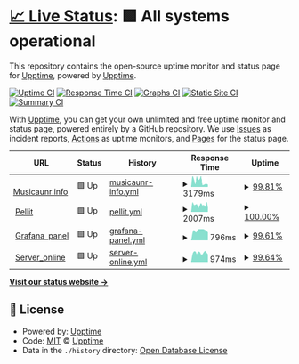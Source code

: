 # [📈 Live Status](https://demo.upptime.js.org): <!--live status--> **🟩 All systems operational**

This repository contains the open-source uptime monitor and status page for [Upptime](https://upptime.js.org), powered by [Upptime](https://github.com/upptime/upptime).

[![Uptime CI](https://github.com/pellit/control_uptime/workflows/Uptime%20CI/badge.svg)](https://github.com/pellit/control_uptime/actions?query=workflow%3A%22Uptime+CI%22)
[![Response Time CI](https://github.com/pellit/control_uptime/workflows/Response%20Time%20CI/badge.svg)](https://github.com/pellit/control_uptime/actions?query=workflow%3A%22Response+Time+CI%22)
[![Graphs CI](https://github.com/pellit/control_uptime/workflows/Graphs%20CI/badge.svg)](https://github.com/pellit/control_uptime/actions?query=workflow%3A%22Graphs+CI%22)
[![Static Site CI](https://github.com/pellit/control_uptime/workflows/Static%20Site%20CI/badge.svg)](https://github.com/pellit/control_uptime/actions?query=workflow%3A%22Static+Site+CI%22)
[![Summary CI](https://github.com/pellit/control_uptime/workflows/Summary%20CI/badge.svg)](https://github.com/pellit/control_uptime/actions?query=workflow%3A%22Summary+CI%22)

With [Upptime](https://upptime.js.org), you can get your own unlimited and free uptime monitor and status page, powered entirely by a GitHub repository. We use [Issues](https://github.com/upptime/upptime/issues) as incident reports, [Actions](https://github.com/pellit/control_uptime/actions) as uptime monitors, and [Pages](https://demo.upptime.js.org) for the status page.

<!--start: status pages-->
<!-- This summary is generated by Upptime (https://github.com/upptime/upptime) -->
<!-- Do not edit this manually, your changes will be overwritten -->
<!-- prettier-ignore -->
| URL | Status | History | Response Time | Uptime |
| --- | ------ | ------- | ------------- | ------ |
| <img alt="" src="https://favicons.githubusercontent.com/musicaunr.info" height="13"> [Musicaunr.info](https://musicaunr.info) | 🟩 Up | [musicaunr-info.yml](https://github.com/pellit/control_uptime/commits/HEAD/history/musicaunr-info.yml) | <details><summary><img alt="Response time graph" src="./graphs/musicaunr-info/response-time-week.png" height="20"> 3179ms</summary><br><a href="https://Pellit.github.io/control_uptime/history/musicaunr-info"><img alt="Response time 3034" src="https://img.shields.io/endpoint?url=https%3A%2F%2Fraw.githubusercontent.com%2Fpellit%2Fcontrol_uptime%2FHEAD%2Fapi%2Fmusicaunr-info%2Fresponse-time.json"></a><br><a href="https://Pellit.github.io/control_uptime/history/musicaunr-info"><img alt="24-hour response time 1757" src="https://img.shields.io/endpoint?url=https%3A%2F%2Fraw.githubusercontent.com%2Fpellit%2Fcontrol_uptime%2FHEAD%2Fapi%2Fmusicaunr-info%2Fresponse-time-day.json"></a><br><a href="https://Pellit.github.io/control_uptime/history/musicaunr-info"><img alt="7-day response time 3179" src="https://img.shields.io/endpoint?url=https%3A%2F%2Fraw.githubusercontent.com%2Fpellit%2Fcontrol_uptime%2FHEAD%2Fapi%2Fmusicaunr-info%2Fresponse-time-week.json"></a><br><a href="https://Pellit.github.io/control_uptime/history/musicaunr-info"><img alt="30-day response time 3034" src="https://img.shields.io/endpoint?url=https%3A%2F%2Fraw.githubusercontent.com%2Fpellit%2Fcontrol_uptime%2FHEAD%2Fapi%2Fmusicaunr-info%2Fresponse-time-month.json"></a><br><a href="https://Pellit.github.io/control_uptime/history/musicaunr-info"><img alt="1-year response time 3034" src="https://img.shields.io/endpoint?url=https%3A%2F%2Fraw.githubusercontent.com%2Fpellit%2Fcontrol_uptime%2FHEAD%2Fapi%2Fmusicaunr-info%2Fresponse-time-year.json"></a></details> | <details><summary><a href="https://Pellit.github.io/control_uptime/history/musicaunr-info">99.81%</a></summary><a href="https://Pellit.github.io/control_uptime/history/musicaunr-info"><img alt="All-time uptime 99.84%" src="https://img.shields.io/endpoint?url=https%3A%2F%2Fraw.githubusercontent.com%2Fpellit%2Fcontrol_uptime%2FHEAD%2Fapi%2Fmusicaunr-info%2Fuptime.json"></a><br><a href="https://Pellit.github.io/control_uptime/history/musicaunr-info"><img alt="24-hour uptime 98.65%" src="https://img.shields.io/endpoint?url=https%3A%2F%2Fraw.githubusercontent.com%2Fpellit%2Fcontrol_uptime%2FHEAD%2Fapi%2Fmusicaunr-info%2Fuptime-day.json"></a><br><a href="https://Pellit.github.io/control_uptime/history/musicaunr-info"><img alt="7-day uptime 99.81%" src="https://img.shields.io/endpoint?url=https%3A%2F%2Fraw.githubusercontent.com%2Fpellit%2Fcontrol_uptime%2FHEAD%2Fapi%2Fmusicaunr-info%2Fuptime-week.json"></a><br><a href="https://Pellit.github.io/control_uptime/history/musicaunr-info"><img alt="30-day uptime 99.84%" src="https://img.shields.io/endpoint?url=https%3A%2F%2Fraw.githubusercontent.com%2Fpellit%2Fcontrol_uptime%2FHEAD%2Fapi%2Fmusicaunr-info%2Fuptime-month.json"></a><br><a href="https://Pellit.github.io/control_uptime/history/musicaunr-info"><img alt="1-year uptime 99.84%" src="https://img.shields.io/endpoint?url=https%3A%2F%2Fraw.githubusercontent.com%2Fpellit%2Fcontrol_uptime%2FHEAD%2Fapi%2Fmusicaunr-info%2Fuptime-year.json"></a></details>
| <img alt="" src="https://favicons.githubusercontent.com/pellit.com.ar" height="13"> [Pellit](https://pellit.com.ar/) | 🟩 Up | [pellit.yml](https://github.com/pellit/control_uptime/commits/HEAD/history/pellit.yml) | <details><summary><img alt="Response time graph" src="./graphs/pellit/response-time-week.png" height="20"> 2007ms</summary><br><a href="https://Pellit.github.io/control_uptime/history/pellit"><img alt="Response time 2009" src="https://img.shields.io/endpoint?url=https%3A%2F%2Fraw.githubusercontent.com%2Fpellit%2Fcontrol_uptime%2FHEAD%2Fapi%2Fpellit%2Fresponse-time.json"></a><br><a href="https://Pellit.github.io/control_uptime/history/pellit"><img alt="24-hour response time 1174" src="https://img.shields.io/endpoint?url=https%3A%2F%2Fraw.githubusercontent.com%2Fpellit%2Fcontrol_uptime%2FHEAD%2Fapi%2Fpellit%2Fresponse-time-day.json"></a><br><a href="https://Pellit.github.io/control_uptime/history/pellit"><img alt="7-day response time 2007" src="https://img.shields.io/endpoint?url=https%3A%2F%2Fraw.githubusercontent.com%2Fpellit%2Fcontrol_uptime%2FHEAD%2Fapi%2Fpellit%2Fresponse-time-week.json"></a><br><a href="https://Pellit.github.io/control_uptime/history/pellit"><img alt="30-day response time 2009" src="https://img.shields.io/endpoint?url=https%3A%2F%2Fraw.githubusercontent.com%2Fpellit%2Fcontrol_uptime%2FHEAD%2Fapi%2Fpellit%2Fresponse-time-month.json"></a><br><a href="https://Pellit.github.io/control_uptime/history/pellit"><img alt="1-year response time 2009" src="https://img.shields.io/endpoint?url=https%3A%2F%2Fraw.githubusercontent.com%2Fpellit%2Fcontrol_uptime%2FHEAD%2Fapi%2Fpellit%2Fresponse-time-year.json"></a></details> | <details><summary><a href="https://Pellit.github.io/control_uptime/history/pellit">100.00%</a></summary><a href="https://Pellit.github.io/control_uptime/history/pellit"><img alt="All-time uptime 100.00%" src="https://img.shields.io/endpoint?url=https%3A%2F%2Fraw.githubusercontent.com%2Fpellit%2Fcontrol_uptime%2FHEAD%2Fapi%2Fpellit%2Fuptime.json"></a><br><a href="https://Pellit.github.io/control_uptime/history/pellit"><img alt="24-hour uptime 100.00%" src="https://img.shields.io/endpoint?url=https%3A%2F%2Fraw.githubusercontent.com%2Fpellit%2Fcontrol_uptime%2FHEAD%2Fapi%2Fpellit%2Fuptime-day.json"></a><br><a href="https://Pellit.github.io/control_uptime/history/pellit"><img alt="7-day uptime 100.00%" src="https://img.shields.io/endpoint?url=https%3A%2F%2Fraw.githubusercontent.com%2Fpellit%2Fcontrol_uptime%2FHEAD%2Fapi%2Fpellit%2Fuptime-week.json"></a><br><a href="https://Pellit.github.io/control_uptime/history/pellit"><img alt="30-day uptime 100.00%" src="https://img.shields.io/endpoint?url=https%3A%2F%2Fraw.githubusercontent.com%2Fpellit%2Fcontrol_uptime%2FHEAD%2Fapi%2Fpellit%2Fuptime-month.json"></a><br><a href="https://Pellit.github.io/control_uptime/history/pellit"><img alt="1-year uptime 100.00%" src="https://img.shields.io/endpoint?url=https%3A%2F%2Fraw.githubusercontent.com%2Fpellit%2Fcontrol_uptime%2FHEAD%2Fapi%2Fpellit%2Fuptime-year.json"></a></details>
| <img alt="" src="https://favicons.githubusercontent.com/201.253.22.2" height="13"> [Grafana_panel](http://201.253.22.2:3000/login) | 🟩 Up | [grafana-panel.yml](https://github.com/pellit/control_uptime/commits/HEAD/history/grafana-panel.yml) | <details><summary><img alt="Response time graph" src="./graphs/grafana-panel/response-time-week.png" height="20"> 796ms</summary><br><a href="https://Pellit.github.io/control_uptime/history/grafana-panel"><img alt="Response time 825" src="https://img.shields.io/endpoint?url=https%3A%2F%2Fraw.githubusercontent.com%2Fpellit%2Fcontrol_uptime%2FHEAD%2Fapi%2Fgrafana-panel%2Fresponse-time.json"></a><br><a href="https://Pellit.github.io/control_uptime/history/grafana-panel"><img alt="24-hour response time 638" src="https://img.shields.io/endpoint?url=https%3A%2F%2Fraw.githubusercontent.com%2Fpellit%2Fcontrol_uptime%2FHEAD%2Fapi%2Fgrafana-panel%2Fresponse-time-day.json"></a><br><a href="https://Pellit.github.io/control_uptime/history/grafana-panel"><img alt="7-day response time 796" src="https://img.shields.io/endpoint?url=https%3A%2F%2Fraw.githubusercontent.com%2Fpellit%2Fcontrol_uptime%2FHEAD%2Fapi%2Fgrafana-panel%2Fresponse-time-week.json"></a><br><a href="https://Pellit.github.io/control_uptime/history/grafana-panel"><img alt="30-day response time 825" src="https://img.shields.io/endpoint?url=https%3A%2F%2Fraw.githubusercontent.com%2Fpellit%2Fcontrol_uptime%2FHEAD%2Fapi%2Fgrafana-panel%2Fresponse-time-month.json"></a><br><a href="https://Pellit.github.io/control_uptime/history/grafana-panel"><img alt="1-year response time 825" src="https://img.shields.io/endpoint?url=https%3A%2F%2Fraw.githubusercontent.com%2Fpellit%2Fcontrol_uptime%2FHEAD%2Fapi%2Fgrafana-panel%2Fresponse-time-year.json"></a></details> | <details><summary><a href="https://Pellit.github.io/control_uptime/history/grafana-panel">99.61%</a></summary><a href="https://Pellit.github.io/control_uptime/history/grafana-panel"><img alt="All-time uptime 98.12%" src="https://img.shields.io/endpoint?url=https%3A%2F%2Fraw.githubusercontent.com%2Fpellit%2Fcontrol_uptime%2FHEAD%2Fapi%2Fgrafana-panel%2Fuptime.json"></a><br><a href="https://Pellit.github.io/control_uptime/history/grafana-panel"><img alt="24-hour uptime 100.00%" src="https://img.shields.io/endpoint?url=https%3A%2F%2Fraw.githubusercontent.com%2Fpellit%2Fcontrol_uptime%2FHEAD%2Fapi%2Fgrafana-panel%2Fuptime-day.json"></a><br><a href="https://Pellit.github.io/control_uptime/history/grafana-panel"><img alt="7-day uptime 99.61%" src="https://img.shields.io/endpoint?url=https%3A%2F%2Fraw.githubusercontent.com%2Fpellit%2Fcontrol_uptime%2FHEAD%2Fapi%2Fgrafana-panel%2Fuptime-week.json"></a><br><a href="https://Pellit.github.io/control_uptime/history/grafana-panel"><img alt="30-day uptime 98.12%" src="https://img.shields.io/endpoint?url=https%3A%2F%2Fraw.githubusercontent.com%2Fpellit%2Fcontrol_uptime%2FHEAD%2Fapi%2Fgrafana-panel%2Fuptime-month.json"></a><br><a href="https://Pellit.github.io/control_uptime/history/grafana-panel"><img alt="1-year uptime 98.12%" src="https://img.shields.io/endpoint?url=https%3A%2F%2Fraw.githubusercontent.com%2Fpellit%2Fcontrol_uptime%2FHEAD%2Fapi%2Fgrafana-panel%2Fuptime-year.json"></a></details>
| <img alt="" src="https://favicons.githubusercontent.com/201.253.22.2" height="13"> [Server_online](http://201.253.22.2:9999) | 🟩 Up | [server-online.yml](https://github.com/pellit/control_uptime/commits/HEAD/history/server-online.yml) | <details><summary><img alt="Response time graph" src="./graphs/server-online/response-time-week.png" height="20"> 974ms</summary><br><a href="https://Pellit.github.io/control_uptime/history/server-online"><img alt="Response time 931" src="https://img.shields.io/endpoint?url=https%3A%2F%2Fraw.githubusercontent.com%2Fpellit%2Fcontrol_uptime%2FHEAD%2Fapi%2Fserver-online%2Fresponse-time.json"></a><br><a href="https://Pellit.github.io/control_uptime/history/server-online"><img alt="24-hour response time 808" src="https://img.shields.io/endpoint?url=https%3A%2F%2Fraw.githubusercontent.com%2Fpellit%2Fcontrol_uptime%2FHEAD%2Fapi%2Fserver-online%2Fresponse-time-day.json"></a><br><a href="https://Pellit.github.io/control_uptime/history/server-online"><img alt="7-day response time 974" src="https://img.shields.io/endpoint?url=https%3A%2F%2Fraw.githubusercontent.com%2Fpellit%2Fcontrol_uptime%2FHEAD%2Fapi%2Fserver-online%2Fresponse-time-week.json"></a><br><a href="https://Pellit.github.io/control_uptime/history/server-online"><img alt="30-day response time 931" src="https://img.shields.io/endpoint?url=https%3A%2F%2Fraw.githubusercontent.com%2Fpellit%2Fcontrol_uptime%2FHEAD%2Fapi%2Fserver-online%2Fresponse-time-month.json"></a><br><a href="https://Pellit.github.io/control_uptime/history/server-online"><img alt="1-year response time 931" src="https://img.shields.io/endpoint?url=https%3A%2F%2Fraw.githubusercontent.com%2Fpellit%2Fcontrol_uptime%2FHEAD%2Fapi%2Fserver-online%2Fresponse-time-year.json"></a></details> | <details><summary><a href="https://Pellit.github.io/control_uptime/history/server-online">99.64%</a></summary><a href="https://Pellit.github.io/control_uptime/history/server-online"><img alt="All-time uptime 97.85%" src="https://img.shields.io/endpoint?url=https%3A%2F%2Fraw.githubusercontent.com%2Fpellit%2Fcontrol_uptime%2FHEAD%2Fapi%2Fserver-online%2Fuptime.json"></a><br><a href="https://Pellit.github.io/control_uptime/history/server-online"><img alt="24-hour uptime 100.00%" src="https://img.shields.io/endpoint?url=https%3A%2F%2Fraw.githubusercontent.com%2Fpellit%2Fcontrol_uptime%2FHEAD%2Fapi%2Fserver-online%2Fuptime-day.json"></a><br><a href="https://Pellit.github.io/control_uptime/history/server-online"><img alt="7-day uptime 99.64%" src="https://img.shields.io/endpoint?url=https%3A%2F%2Fraw.githubusercontent.com%2Fpellit%2Fcontrol_uptime%2FHEAD%2Fapi%2Fserver-online%2Fuptime-week.json"></a><br><a href="https://Pellit.github.io/control_uptime/history/server-online"><img alt="30-day uptime 97.85%" src="https://img.shields.io/endpoint?url=https%3A%2F%2Fraw.githubusercontent.com%2Fpellit%2Fcontrol_uptime%2FHEAD%2Fapi%2Fserver-online%2Fuptime-month.json"></a><br><a href="https://Pellit.github.io/control_uptime/history/server-online"><img alt="1-year uptime 97.85%" src="https://img.shields.io/endpoint?url=https%3A%2F%2Fraw.githubusercontent.com%2Fpellit%2Fcontrol_uptime%2FHEAD%2Fapi%2Fserver-online%2Fuptime-year.json"></a></details>

<!--end: status pages-->

[**Visit our status website →**](https://pellit.github.io/control_uptime/)

## 📄 License

- Powered by: [Upptime](https://github.com/upptime/upptime)
- Code: [MIT](./LICENSE) © [Upptime](https://upptime.js.org)
- Data in the `./history` directory: [Open Database License](https://opendatacommons.org/licenses/odbl/1-0/)
